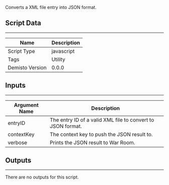 Converts a XML file entry into JSON format.
## Script Data
---

| **Name** | **Description** |
| --- | --- |
| Script Type | javascript |
| Tags | Utility |
| Demisto Version | 0.0.0 |

## Inputs
---

| **Argument Name** | **Description** |
| --- | --- |
| entryID | The entry ID of a valid XML file to convert to JSON format. |
| contextKey | The context key to push the JSON result to. |
| verbose | Prints the JSON result to War Room. |

## Outputs
---
There are no outputs for this script.
